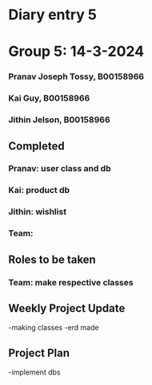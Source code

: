 # Diary entry 5
# Group 5: 14-3-2024

### Pranav Joseph Tossy, B00158966
### Kai Guy, B00158966
### Jithin Jelson, B00158966

## Completed
### Pranav: user class and db
### Kai: product db
### Jithin: wishlist
### Team: 



## Roles to be taken
### Team: make respective classes


## Weekly Project Update
-making classes
-erd made

## Project Plan
-implement dbs
